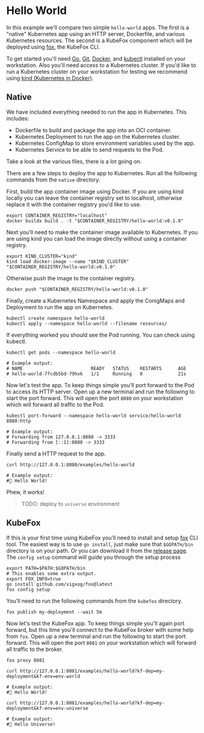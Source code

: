 # Hello World

In this example we'll compare two simple `hello-world` apps. The first is a
"native" Kubernetes app using an HTTP server, Dockerfile, and various Kubernetes
resources. The second is a KubeFox component which will be deployed using
[fox](https://github.com/xigxog/fox), the KubeFox CLI.

To get started you'll need [Go](https://go.dev/doc/install),
[Git](https://github.com/git-guides/install-git),
[Docker](https://docs.docker.com/engine/install/), and
[kubectl](https://kubernetes.io/docs/tasks/tools/) installed on your
workstation. Also you'll need access to a Kubernetes cluster. If you'd like to
run a Kubernetes cluster on your workstation for testing we recommend using
[kind (Kubernetes in Docker)](https://kind.sigs.k8s.io/docs/user/quick-start/).

## Native

We have included everything needed to run the app in Kubernetes. This includes:

- Dockerfile to build and package the app into an OCI container.
- Kubernetes Deployment to run the app on the Kubernetes cluster.
- Kubernetes ConfigMap to store environment variables used by the app.
- Kubernetes Service to be able to send requests to the Pod.

Take a look at the various files, there is a lot going on.

There are a few steps to deploy the app to Kubernetes. Run all the following
commands from the `native` directory.

First, build the app container image using Docker. If you are using kind locally
you can leave the container registry set to localhost, otherwise replace it with
the container registry you'd like to use.

```shell
export CONTAINER_REGISTRY="localhost"
docker buildx build . -t "$CONTAINER_REGISTRY/hello-world:v0.1.0"
```

Next you'll need to make the container image available to Kubernetes. If you are
using kind you can load the image directly without using a container registry.

```shell
export KIND_CLUSTER="kind"
kind load docker-image --name "$KIND_CLUSTER" "$CONTAINER_REGISTRY/hello-world:v0.1.0"
```

Otherwise push the image to the container registry.

```shell
docker push "$CONTAINER_REGISTRY/hello-world:v0.1.0"
```

Finally, create a Kubernetes Namespace and apply the ConigMaps and Deployment to
run the app on Kubernetes.

```shell
kubectl create namespace hello-world
kubectl apply --namespace hello-world --filename resources/
```

If everything worked you should see the Pod running. You can check using
kubectl.

```shell
kubectl get pods --namespace hello-world

# Example output:
# NAME                         READY   STATUS    RESTARTS      AGE
# hello-world-7fcdb5bd-79hxk   1/1     Running   0             21s
```

Now let's test the app. To keep things simple you'll port forward to the Pod to
access its HTTP server. Open up a new terminal and run the following to start
the port forward. This will open the port `8080` on your workstation which will
forward all traffic to the Pod.

```shell
kubectl port-forward --namespace hello-world service/hello-world 8080:http

# Example output:
# Forwarding from 127.0.0.1:8080 -> 3333
# Forwarding from [::1]:8080 -> 3333
```

Finally send a HTTP request to the app.

```shell
curl http://127.0.0.1:8080/examples/hello-world

# Example output:
#👋 Hello World!
```

Phew, it works!

> TODO: deploy to `universe` environment

## KubeFox

If this is your first time using KubeFox you'll need to install and setup
[fox](https://github.com/xigxog/fox) CLI tool. The easiest way is to use `go
install`, just make sure that `$GOPATH/bin` directory is on your path. Or you
can download it from the [release page](https://github.com/xigxog/fox/releases).
The `config setup` command will guide you through the setup process

```shell
export PATH=$PATH:$GOPATH/bin
# This enables some extra output.
export FOX_INFO=true
go install github.com/xigxog/fox@latest
fox config setup
```

You'll need to run the following commands from the `kubefox` directory.

```shell
fox publish my-deployment --wait 5m
```

Now let's test the KubeFox app. To keep things simple you'll again port forward,
but this time you'll connect to the KubeFox broker with some help from `fox`.
Open up a new terminal and run the following to start the port forward. This
will open the port `8081` on your workstation which will forward all traffic to
the broker.

```shell
fox proxy 8081
```

```shell
curl http://127.0.0.1:8081/examples/hello-world?kf-dep=my-deployment&kf-env=env-world

# Example output:
#👋 Hello World!
```

```shell
curl http://127.0.0.1:8081/examples/hello-world?kf-dep=my-deployment&kf-env=env-universe

# Example output:
#👋 Hello Universe!
```
